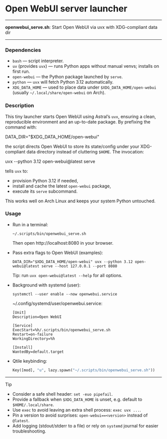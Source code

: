 # Open WebUI server launcher

---

**openwebui_serve.sh**: Start Open WebUI via uvx with XDG-compliant data dir

---

### Dependencies

- `bash` — script interpreter.
- `uv` (provides `uvx`) — runs Python apps without manual venvs; installs on first run.
- `open-webui` — the Python package launched by `serve`.
- `python` — `uvx` will fetch Python 3.12 automatically.
- `XDG_DATA_HOME` — used to place data under `$XDG_DATA_HOME/open-webui` (usually `~/.local/share/open-webui` on Arch).

### Description

This tiny launcher starts Open WebUI using Astral’s `uvx`, ensuring a clean, reproducible environment and an up-to-date package. By prefixing the command with:
  
DATA_DIR="$XDG_DATA_HOME/open-webui"

the script directs Open WebUI to store its state/config under your XDG-compliant data directory instead of cluttering `$HOME`. The invocation:

uvx --python 3.12 open-webui@latest serve

tells `uvx` to:
- provision Python 3.12 if needed,
- install and cache the latest `open-webui` package,
- execute its `serve` subcommand.

This works well on Arch Linux and keeps your system Python untouched.

### Usage

- Run in a terminal:
  ```
  ~/.scripts/bin/openwebui_serve.sh
  ```
  Then open http://localhost:8080 in your browser.

- Pass extra flags to Open WebUI (examples):
  ```
  DATA_DIR="$XDG_DATA_HOME/open-webui" uvx --python 3.12 open-webui@latest serve --host 127.0.0.1 --port 8080
  ```
  Tip: run `uvx open-webui@latest --help` for all options.

- Background with systemd (user):
  ```
  systemctl --user enable --now openwebui.service
  ```
  ~/.config/systemd/user/openwebui.service:
  ```
  [Unit]
  Description=Open WebUI

  [Service]
  ExecStart=%h/.scripts/bin/openwebui_serve.sh
  Restart=on-failure
  WorkingDirectory=%h

  [Install]
  WantedBy=default.target
  ```

- Qtile keybinding:
  ```python
  Key([mod], "u", lazy.spawn("~/.scripts/bin/openwebui_serve.sh"))
  ```

---

> [!TIP]
> - Consider a safe shell header: `set -euo pipefail`.
> - Provide a fallback when `$XDG_DATA_HOME` is unset, e.g. default to `$HOME/.local/share`.
> - Use `exec` to avoid leaving an extra shell process: `exec uvx ...`.
> - Pin a version to avoid surprises: `open-webui==<version>` instead of `@latest`.
> - Add logging (stdout/stderr to a file) or rely on `systemd` journal for easier troubleshooting.